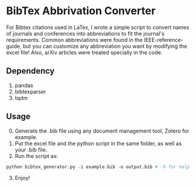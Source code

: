 # BibTex Abbrivation Converter
For Bibtex citations used in LaTex, I wrote a simple script to convert names of journals and conferences into abbreviations to fit the journal's requirements. Common abbreviations were found in the IEEE-reference-guide, but you can customize any abbreviation you want by modifying the excel file! Also, arXiv articles were treated specially in the code.

## Dependency 
1. pandas  
2. bibtexparser  
3. tqdm
  
## Usage
0. Generate the .bib file using any document management tool, Zotero for example. 
1. Put the excel file and the python script in the same folder, as well as your .bib file.  
2. Run the script as: 
```python 
python bibtex_generator.py -i example.bib -o output.bib # -h for help
```
3. Enjoy!
